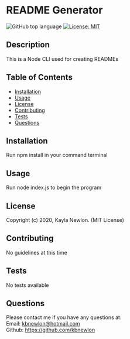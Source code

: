 # README Generator
![GitHub top language](https://img.shields.io/github/languages/top/kbnewlon/README-generator)
[![License: MIT](https://img.shields.io/badge/License-MIT-yellow.svg)](https://opensource.org/licenses/MIT)
       
## Description 
This is a Node CLI used for creating READMEs

## Table of Contents 
* [Installation](#Installation)
* [Usage](#Usage)
* [License](#License)
* [Contributing](#Contributing)
* [Tests](#Tests)
* [Questions](#Questions)

## Installation
Run npm install in your command terminal

## Usage
Run node index.js to begin the program

## License
Copyright (c) 2020, Kayla Newlon. (MIT License)

## Contributing 
No guidelines at this time 

## Tests
No tests available 

## Questions 
Please contact me if you have any questions at:
<br>Email: kbnewlon@hotmail.com
<br>Github: https://github.com/kbnewlon
